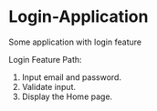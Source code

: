 # Login-Application
Some application with login feature

Login Feature Path:
1. Input email and password.
2. Validate input.
3. Display the Home page.

